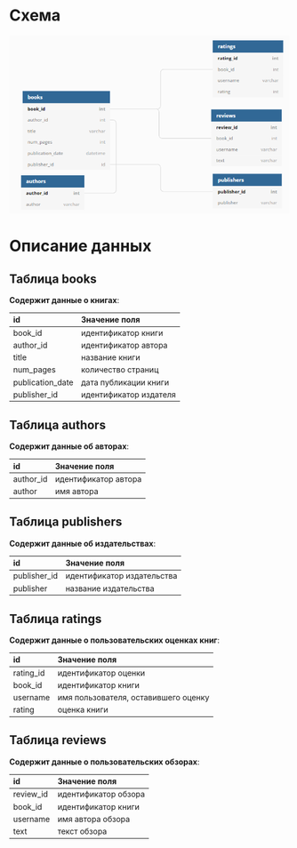 # Схема
![Схема](scheme_sql.png)

# Описание данных

## Таблица books
**Содержит данные о книгах**:

|id|Значение поля|
|:-----|:-----|
|book_id|идентификатор книги|
|author_id|идентификатор автора|
|title|название книги|
|num_pages|количество страниц|
|publication_date|дата публикации книги|
|publisher_id|идентификатор издателя|

## Таблица authors
**Содержит данные об авторах**:

|id|Значение поля|
|:-----|:-----|
|author_id|идентификатор автора|
|author|имя автора|


## Таблица publishers
**Содержит данные об издательствах**:

|id|Значение поля|
|:-----|:-----|
|publisher_id|идентификатор издательства|
|publisher|название издательства|


## Таблица ratings
**Содержит данные о пользовательских оценках книг**:

|id|Значение поля|
|:-----|:-----|
|rating_id|идентификатор оценки|
|book_id|идентификатор книги|
|username|имя пользователя, оставившего оценку|
|rating|оценка книги|

## Таблица reviews
**Содержит данные о пользовательских обзорах**:

|id|Значение поля|
|:-----|:-----|
|review_id|идентификатор обзора|
|book_id|идентификатор книги|
|username|имя автора обзора|
|text|текст обзора|
